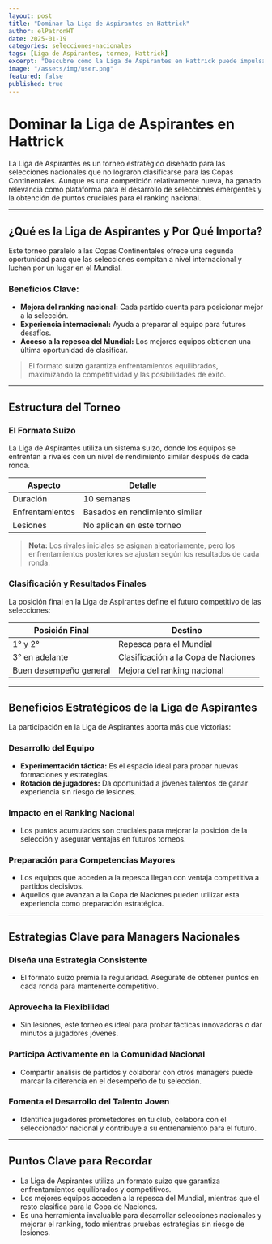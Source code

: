 ```yaml
---
layout: post
title: "Dominar la Liga de Aspirantes en Hattrick"
author: elPatronHT
date: 2025-01-19
categories: selecciones-nacionales
tags: [Liga de Aspirantes, torneo, Hattrick]
excerpt: "Descubre cómo la Liga de Aspirantes en Hattrick puede impulsar el desarrollo de tu selección nacional y mejorar su rendimiento competitivo."
image: "/assets/img/user.png"
featured: false
published: true
---
```


# Dominar la Liga de Aspirantes en Hattrick

La Liga de Aspirantes es un torneo estratégico diseñado para las selecciones nacionales que no lograron clasificarse para las Copas Continentales. Aunque es una competición relativamente nueva, ha ganado relevancia como plataforma para el desarrollo de selecciones emergentes y la obtención de puntos cruciales para el ranking nacional.

---

## ¿Qué es la Liga de Aspirantes y Por Qué Importa?

Este torneo paralelo a las Copas Continentales ofrece una segunda oportunidad para que las selecciones compitan a nivel internacional y luchen por un lugar en el Mundial.

### Beneficios Clave:

- **Mejora del ranking nacional:** Cada partido cuenta para posicionar mejor a la selección.
- **Experiencia internacional:** Ayuda a preparar al equipo para futuros desafíos.
- **Acceso a la repesca del Mundial:** Los mejores equipos obtienen una última oportunidad de clasificar.

> El formato **suizo** garantiza enfrentamientos equilibrados, maximizando la competitividad y las posibilidades de éxito.

---

## Estructura del Torneo

### El Formato Suizo

La Liga de Aspirantes utiliza un sistema suizo, donde los equipos se enfrentan a rivales con un nivel de rendimiento similar después de cada ronda.

| **Aspecto**     | **Detalle**                    |
| --------------- | ------------------------------ |
| Duración        | 10 semanas                     |
| Enfrentamientos | Basados en rendimiento similar |
| Lesiones        | No aplican en este torneo      |

> **Nota:** Los rivales iniciales se asignan aleatoriamente, pero los enfrentamientos posteriores se ajustan según los resultados de cada ronda.

### Clasificación y Resultados Finales

La posición final en la Liga de Aspirantes define el futuro competitivo de las selecciones:

| **Posición Final**     | **Destino**                         |
| ---------------------- | ----------------------------------- |
| 1° y 2°                | Repesca para el Mundial             |
| 3° en adelante         | Clasificación a la Copa de Naciones |
| Buen desempeño general | Mejora del ranking nacional         |

---

## Beneficios Estratégicos de la Liga de Aspirantes

La participación en la Liga de Aspirantes aporta más que victorias:

### Desarrollo del Equipo

- **Experimentación táctica:** Es el espacio ideal para probar nuevas formaciones y estrategias.
- **Rotación de jugadores:** Da oportunidad a jóvenes talentos de ganar experiencia sin riesgo de lesiones.

### Impacto en el Ranking Nacional

- Los puntos acumulados son cruciales para mejorar la posición de la selección y asegurar ventajas en futuros torneos.

### Preparación para Competencias Mayores

- Los equipos que acceden a la repesca llegan con ventaja competitiva a partidos decisivos.
- Aquellos que avanzan a la Copa de Naciones pueden utilizar esta experiencia como preparación estratégica.

---

## Estrategias Clave para Managers Nacionales

### Diseña una Estrategia Consistente

- El formato suizo premia la regularidad. Asegúrate de obtener puntos en cada ronda para mantenerte competitivo.

### Aprovecha la Flexibilidad

- Sin lesiones, este torneo es ideal para probar tácticas innovadoras o dar minutos a jugadores jóvenes.

### Participa Activamente en la Comunidad Nacional

- Compartir análisis de partidos y colaborar con otros managers puede marcar la diferencia en el desempeño de tu selección.

### Fomenta el Desarrollo del Talento Joven

- Identifica jugadores prometedores en tu club, colabora con el seleccionador nacional y contribuye a su entrenamiento para el futuro.

---

## Puntos Clave para Recordar

- La Liga de Aspirantes utiliza un formato suizo que garantiza enfrentamientos equilibrados y competitivos.
- Los mejores equipos acceden a la repesca del Mundial, mientras que el resto clasifica para la Copa de Naciones.
- Es una herramienta invaluable para desarrollar selecciones nacionales y mejorar el ranking, todo mientras pruebas estrategias sin riesgo de lesiones.

